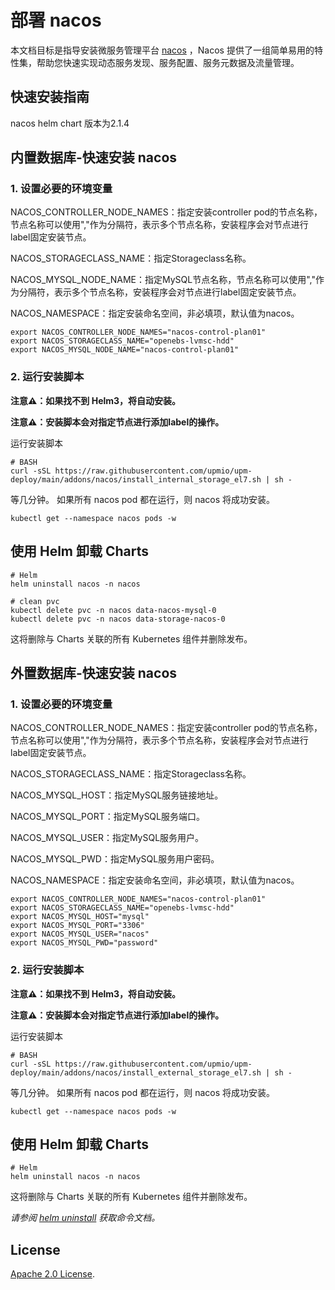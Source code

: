 # 部署 nacos

本文档目标是指导安装微服务管理平台 [nacos](https://github.com/alibaba/nacos) ，Nacos 提供了一组简单易用的特性集，帮助您快速实现动态服务发现、服务配置、服务元数据及流量管理。

## 快速安装指南

nacos helm chart 版本为2.1.4

## 内置数据库-快速安装 nacos

### 1. 设置必要的环境变量

NACOS_CONTROLLER_NODE_NAMES：指定安装controller pod的节点名称，节点名称可以使用","作为分隔符，表示多个节点名称，安装程序会对节点进行label固定安装节点。

NACOS_STORAGECLASS_NAME：指定Storageclass名称。

NACOS_MYSQL_NODE_NAME：指定MySQL节点名称，节点名称可以使用","作为分隔符，表示多个节点名称，安装程序会对节点进行label固定安装节点。

NACOS_NAMESPACE：指定安装命名空间，非必填项，默认值为nacos。

```console
export NACOS_CONTROLLER_NODE_NAMES="nacos-control-plan01"
export NACOS_STORAGECLASS_NAME="openebs-lvmsc-hdd"
export NACOS_MYSQL_NODE_NAME="nacos-control-plan01"
```

### 2. 运行安装脚本

**注意⚠️：如果找不到 Helm3，将自动安装。**

**注意⚠️：安装脚本会对指定节点进行添加label的操作。**

运行安装脚本
```console
# BASH
curl -sSL https://raw.githubusercontent.com/upmio/upm-deploy/main/addons/nacos/install_internal_storage_el7.sh | sh -
```

等几分钟。 如果所有 nacos pod 都在运行，则 nacos 将成功安装。

```console
kubectl get --namespace nacos pods -w
```

## 使用 Helm 卸载 Charts

```console
# Helm
helm uninstall nacos -n nacos

# clean pvc
kubectl delete pvc -n nacos data-nacos-mysql-0
kubectl delete pvc -n nacos data-storage-nacos-0
```

这将删除与 Charts 关联的所有 Kubernetes 组件并删除发布。

## 外置数据库-快速安装 nacos

### 1. 设置必要的环境变量

NACOS_CONTROLLER_NODE_NAMES：指定安装controller pod的节点名称，节点名称可以使用","作为分隔符，表示多个节点名称，安装程序会对节点进行label固定安装节点。

NACOS_STORAGECLASS_NAME：指定Storageclass名称。

NACOS_MYSQL_HOST：指定MySQL服务链接地址。

NACOS_MYSQL_PORT：指定MySQL服务端口。

NACOS_MYSQL_USER：指定MySQL服务用户。

NACOS_MYSQL_PWD：指定MySQL服务用户密码。

NACOS_NAMESPACE：指定安装命名空间，非必填项，默认值为nacos。

```console
export NACOS_CONTROLLER_NODE_NAMES="nacos-control-plan01"
export NACOS_STORAGECLASS_NAME="openebs-lvmsc-hdd"
export NACOS_MYSQL_HOST="mysql"
export NACOS_MYSQL_PORT="3306"
export NACOS_MYSQL_USER="nacos"
export NACOS_MYSQL_PWD="password"
```

### 2. 运行安装脚本

**注意⚠️：如果找不到 Helm3，将自动安装。**

**注意⚠️：安装脚本会对指定节点进行添加label的操作。**

运行安装脚本
```console
# BASH
curl -sSL https://raw.githubusercontent.com/upmio/upm-deploy/main/addons/nacos/install_external_storage_el7.sh | sh -
```

等几分钟。 如果所有 nacos pod 都在运行，则 nacos 将成功安装。

```console
kubectl get --namespace nacos pods -w
```

## 使用 Helm 卸载 Charts

```console
# Helm
helm uninstall nacos -n nacos
```

这将删除与 Charts 关联的所有 Kubernetes 组件并删除发布。

_请参阅 [helm uninstall](https://helm.sh/docs/helm/helm_uninstall/) 获取命令文档。_

## License

<!-- Keep full URL links to repo files because this README syncs from main to gh-pages.  -->
[Apache 2.0 License](https://raw.githubusercontent.com/upmio/upm-deploy/main/LICENSE).
